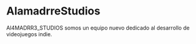 # AlamadrreStudios

Al4MADRR3_STUDIOS 
somos un equipo nuevo dedicado al desarrollo de videojuegos indie.
